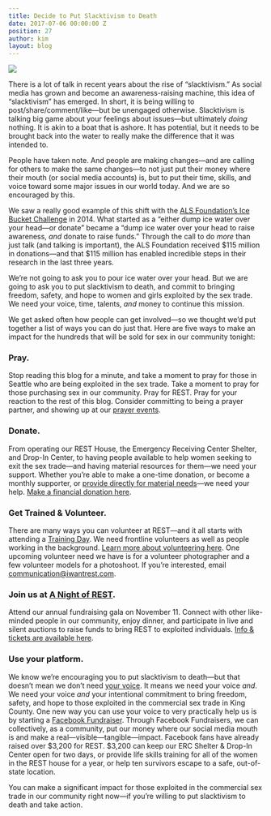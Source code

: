 ```yaml
---
title: Decide to Put Slacktivism to Death
date: 2017-07-06 00:00:00 Z
position: 27
author: kim
layout: blog
---
```


![](http://iwantrest.com/uploads/Decide-to-put-slacktivism-to-death.jpg)

There is a lot of talk in recent years about the rise of “slacktivism.” As social media has grown and become an awareness-raising machine, this idea of “slacktivism” has emerged. In short, it is being willing to post/share/comment/like—but be unengaged otherwise. Slacktivism is talking big game about your feelings about issues—but ultimately <i>doing</i> nothing. It is akin to a boat that is ashore. It has potential, but it needs to be brought back into the water to really make the difference that it was intended to.

People have taken note. And people are making changes—and are calling for others to make the same changes—to not just put their money where their mouth (or social media accounts) is, but to put their time, skills, and voice toward some major issues in our world today. And we are so encouraged by this.

We saw a really good example of this shift with the [ALS Foundation’s Ice Bucket Challenge](http://www.alsa.org/fight-als/ice-bucket-challenge.html?referrer=https://www.iwantrest.com/) in 2014. What started as a “either dump ice water over your head—or donate” became a “dump ice water over your head to raise awareness, <i>and</i> donate to raise funds.” Through the call to do <i>more</i> than just talk (and talking is important), the ALS Foundation received $115 million in donations—and that $115 million has enabled incredible steps in their research in the last three years.

We’re not going to ask you to pour ice water over your head. But we are going to ask you to put slacktivism to death, and commit to bringing freedom, safety, and hope to women and girls exploited by the sex trade. We need your voice, time, talents, <i>and</i> money to continue this mission.


We get asked often how people can get involved—so we thought we’d put together a list of ways you can do just that. Here are five ways to make an impact for the hundreds that will be sold for sex in our community tonight:

### Pray.

Stop reading this blog for a minute, and take a moment to pray for those in Seattle who are being exploited in the sex trade. Take a moment to pray for those purchasing sex in our community. Pray for REST. Pray for your reaction to the rest of this blog. Consider committing to being a prayer partner, and showing up at our [prayer events](https://iwantrest.com/events).

### Donate.

From operating our REST House, the Emergency Receiving Center Shelter, and Drop-In Center, to having people available to help women seeking to exit the sex trade—and having material resources for them—we need your support. Whether you’re able to make a one-time donation, or become a monthly supporter, or [provide directly for material needs](https://iwantrest.com/needs)—we need your help. [Make a financial donation here](https://iwantrest.com/donate).

### Get Trained & Volunteer.

There are many ways you can volunteer at REST—and it all starts with attending a [Training Day](https://iwantrest.com/events). We need frontline volunteers as well as people working in the background. [Learn more about volunteering here](https://iwantrest.com/volunteer). One upcoming volunteer need we have is for a volunteer photographer and a few volunteer models for a photoshoot. If you’re interested, email [communication@iwantrest.com](mailto:communication@iwantrest.com).

### Join us at [A Night of REST](https://iwantrest.com/event/a-night-of-rest-2).

Attend our annual fundraising gala on November 11. Connect with other like-minded people in our community, enjoy dinner, and participate in live and silent auctions to raise funds to bring REST to exploited individuals. [Info & tickets are available here](https://iwantrest.com/event/a-night-of-rest-2).

### Use your platform.

We know we’re encouraging you to put slacktivism to death—but that doesn’t mean we don’t need [your voice](https://iwantrest.com/blog/3-essential-components-to-winning-the-war-on-human-trafficking-1). It means we need your voice <i>and</i>. We need your voice <i>and</i> your intentional commitment to bring freedom, safety, and hope to those exploited in the commercial sex trade in King County. One new way you can use your voice to very practically help us is by starting a [Facebook Fundraiser](https://www.facebook.com/fundraisers/). Through Facebook Fundraisers, we can collectively, as a community, put our money where our social media mouth is and make a real—visible—tangible—impact. Facebook fans have already raised over $3,200 for REST. $3,200 can keep our ERC Shelter & Drop-In Center open for two days, or provide life skills training for all of the women in the REST house for a year, or help ten survivors escape to a safe, out-of-state location.

You can make a significant impact for those exploited in the commercial sex trade in our community right now—if you’re willing to put slacktivism to death and take action.
